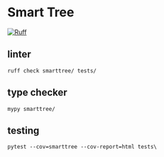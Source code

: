 # Smart Tree

[![Ruff](https://img.shields.io/endpoint?url=https://raw.githubusercontent.com/astral-sh/ruff/main/assets/badge/v2.json)](https://github.com/astral-sh/ruff)

## linter
```commandline
ruff check smarttree/ tests/
```

## type checker
```commandline
mypy smarttree/
```

## testing
```commandline
pytest --cov=smarttree --cov-report=html tests\
```
